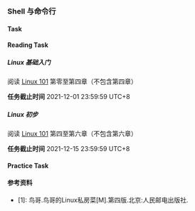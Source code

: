### Shell 与命令行

#### Task

#### Reading Task

##### Linux 基础入门

阅读 [Linux 101](https://101.lug.ustc.edu.cn/) 第零至第四章（不包含第四章）

**任务截止时间**
2021-12-01 23:59:59 UTC+8

##### Linux 初步

阅读 [Linux 101](https://101.lug.ustc.edu.cn/) 第四至第六章（不包含第六章）


**任务截止时间**
2021-12-15 23:59:59 UTC+8

#### Practice Task

<!-- [TODO]() -->


#### 参考资料
- \[1\]: 鸟哥.鸟哥的Linux私房菜\[M\].第四版.北京:人民邮电出版社.

